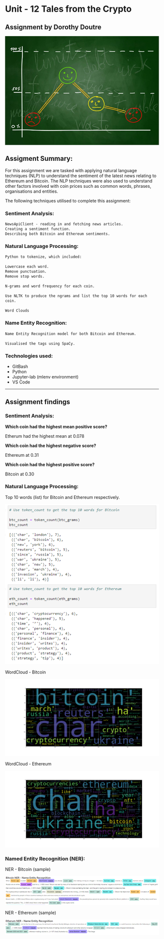 # Unit - 12 Tales from the Crypto

## Assignment by Dorothy Doutre 

![image_add](Images/sentimental.jpeg)

## Assigment Summary:

For this assignment we are tasked with applying natural language techniques (NLP) to understand the sentiment of the latest news relating to Ethereum and Bitcoin. The NLP techniques were also used to understand other factors involved with coin prices such as common words, phrases, organisations and entities.

The following techniques utilised to complete this assignment:

### Sentiment Analysis:

```
NewsApiClient - reading in and fetching news articles.
Creating a sentiment function.
Describing both Bitcoin and Ethereum sentiments.

```

### Natural Language Processing:

```
Python to tokenize, which included:

Lowercase each word.
Remove punctuation.
Remove stop words.

N-grams and word frequency for each coin.

Use NLTK to produce the ngrams and list the top 10 words for each coin.

Word Clouds
```

### Name Entity Recognition:

```
Name Entity Recognition model for both Bitcoin and Ethereum.

Visualised the tags using SpaCy.
```

### Technologies used:
- GitBash
- Python
- Jupyter-lab (mlenv environment)
- VS Code

---

## Assignment findings

### Sentiment Analysis:

**Which coin had the highest mean positive score?**

Etherum had the highest mean at 0.078

**Which coin had the highest negative score?**

Ethereum at 0.31

**Which coin had the highest positive score?**

Bitcoin at 0.30

### Natural Language Processing:

Top 10 words (list) for Bitcoin and Ethereum respectively.

![image_add](Images/Image1.PNG)

WordCloud - Bitcoin

![image_add](Images/btc_wc.png)

WordCloud - Ethereum

![image_add](Images/eth_wc.png)

### Named Entity Recognition (NER): 

NER - Bitcoin (sample)

![image_add](Images/Image2.PNG)

NER - Ethereum (sample)

![image_add](Images/Image3.PNG)


